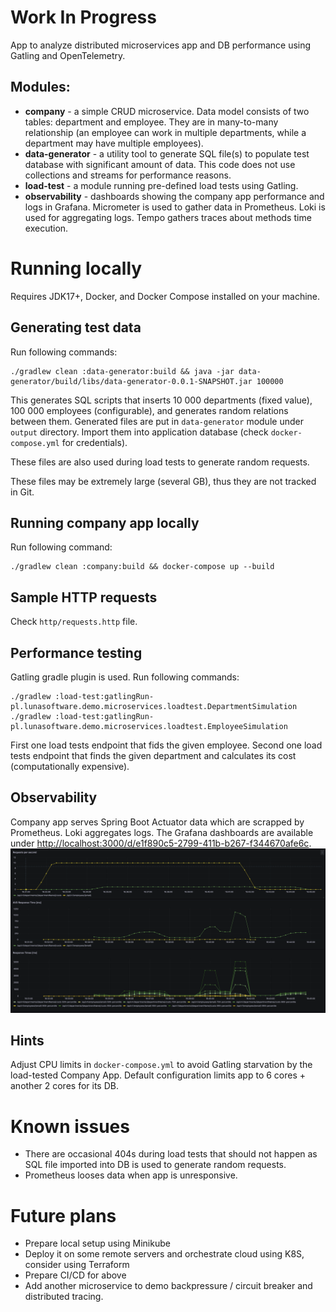 # Work In Progress
App to analyze distributed microservices app and DB performance using Gatling and OpenTelemetry.

## Modules:
* **company** - a simple CRUD microservice. Data model consists of two tables: department and employee. They are in many-to-many relationship (an employee can work in multiple departments, while a department may have multiple employees).
* **data-generator** - a utility tool to generate SQL file(s) to populate test database with significant amount of data. This code does not use collections and streams for performance reasons.
* **load-test** - a module running pre-defined load tests using Gatling.
* **observability** - dashboards showing the company app performance and logs in Grafana. Micrometer is used to gather data in Prometheus. Loki is used for aggregating logs. Tempo gathers traces about methods time execution.

# Running locally
Requires JDK17+, Docker, and Docker Compose installed on your machine.

## Generating test data
Run following commands:
```shell
./gradlew clean :data-generator:build && java -jar data-generator/build/libs/data-generator-0.0.1-SNAPSHOT.jar 100000
```
This generates SQL scripts that inserts 10 000 departments (fixed value), 100 000 employees (configurable), and generates random relations between them. Generated files are put in `data-generator` module under `output` directory. Import them into application database (check `docker-compose.yml` for credentials).

These files are also used during load tests to generate random requests.

These files may be extremely large (several GB), thus they are not tracked in Git.

## Running company app locally
Run following command:
```shell
./gradlew clean :company:build && docker-compose up --build
```

## Sample HTTP requests
Check `http/requests.http` file.

## Performance testing
Gatling gradle plugin is used. Run following commands:
```shell
./gradlew :load-test:gatlingRun-pl.lunasoftware.demo.microservices.loadtest.DepartmentSimulation
./gradlew :load-test:gatlingRun-pl.lunasoftware.demo.microservices.loadtest.EmployeeSimulation
```
First one load tests endpoint that fids the given employee. Second one load tests endpoint that finds the given department and calculates its cost (computationally expensive).

## Observability
Company app serves Spring Boot Actuator data which are scrapped by Prometheus. Loki aggregates logs. The Grafana dashboards are available under [http://localhost:3000/d/e1f890c5-2799-411b-b267-f344670afe6c](http://localhost:3000/d/e1f890c5-2799-411b-b267-f344670afe6c).
![](./readme-assets/img/grafana.png)

## Hints
Adjust CPU limits in `docker-compose.yml` to avoid Gatling starvation by the load-tested Company App. Default configuration limits app to 6 cores + another 2 cores for its DB.

# Known issues
* There are occasional 404s during load tests that should not happen as SQL file imported into DB is used to generate random requests.
* Prometheus looses data when app is unresponsive.

# Future plans
* Prepare local setup using Minikube
* Deploy it on some remote servers and orchestrate cloud using K8S, consider using Terraform
* Prepare CI/CD for above
* Add another microservice to demo backpressure / circuit breaker and distributed tracing.


